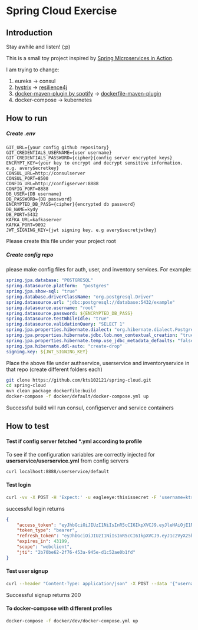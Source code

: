 # Spring Cloud Exercise

## Introduction
Stay awhile and listen! (:p)

This is a small toy project inspired by
[Spring Microservices in Action](https://www.manning.com/books/spring-microservices-in-action).

I am trying to change:
1. eureka -> consul
2. [hystrix](https://github.com/Netflix/Hystrix) -> [resilience4j](https://github.com/resilience4j/resilience4j)
3. [docker-maven-plugin by spotify](https://github.com/spotify/docker-maven-plugin) -> [dockerfile-maven-plugin](https://github.com/spotify/dockerfile-maven)
4. docker-compose -> kubernetes

## How to run

##### Create .env
```text
GIT_URL={your config github repository}
GIT_CREDENTIALS_USERNAME={user username}
GIT_CREDENTIALS_PASSWORD={cipher}{config server encrypted keys}
ENCRYPT_KEY={your key to encrypt and decrypt sensitive information. e.g. avery$ecretkey} 
CONSUL_URL=http://consulserver
CONSUL_PORT=8500
CONFIG_URL=http://configserver:8888
CONFIG_PORT=8888
DB_USER={DB username}
DB_PASSWORD={DB password}
ENCRYPTED_DB_PASS={cipher}{encrypted db password}
DB_NAME=kydy
DB_PORT=5432
KAFKA_URL=kafkaserver
KAFKA_PORT=9092
JWT_SIGNING_KEY={jwt signing key. e.g avery$secretjwtkey}
```
Please create this file under your project root

##### Create config repo
please make config files for auth, user, and inventory services. For example:
```yml
spring.jpa.database: "POSTGRESQL"
spring.datasource.platform:  "postgres"
spring.jpa.show-sql: "true"
spring.database.driverClassName: "org.postgresql.Driver"
spring.datasource.url: "jdbc:postgresql://database:5432/example"
spring.datasource.username: "root"
spring.datasource.password: ${ENCRYPTED_DB_PASS}
spring.datasource.testWhileIdle: "true"
spring.datasource.validationQuery: "SELECT 1"
spring.jpa.properties.hibernate.dialect: "org.hibernate.dialect.PostgreSQLDialect"
spring.jpa.properties.hibernate.jdbc.lob.non_contextual_creation: "true"
spring.jpa.properties.hibernate.temp.use_jdbc_metadata_defaults: "false"
spring.jpa.hibernate.ddl-auto: "create-drop"
signing.key: ${JWT_SIGNING_KEY}
```
Place the above file under authservice, userservice and inventoryservice in that repo
(create different folders each)

```bash
git clone https://github.com/kts102121/spring-cloud.git
cd spring-cloud
mvn clean package dockerfile:build
docker-compose -f docker/default/docker-compose.yml up
```
Successful build will run consul, configserver and service containers

## How to test

#### Test if config server fetched *.yml according to profile
To see if the configuration variables are correctly injected for **userservice/userservice.yml** from config servers
```bash
curl localhost:8888/userservice/default
```

#### Test login
```bash
curl -vv -X POST -H 'Expect:' -u eagleeye:thisissecret -F 'username=kts1021' -F 'password=helloworld' -F 'scope=webclient' -F 'grant_type=password' localhost:8080/authservice/oauth/token
```

successful login returns
```json
{
    "access_token": "eyJhbGciOiJIUzI1NiIsInR5cCI6IkpXVCJ9.eyJleHAiOjE1NTE3NDE3NjYsInVzZXJfbmFtZSI6Imt0czEwMjEiLCJhdXRob3JpdGllcyI6WyJST0xFX1VTRVIiXSwianRpIjoiMmI3MGJlNjItMmY3Ni00NTNhLTk0NWUtZDFjNTJhZTBiMWZkIiwiY2xpZW50X2lkIjoiZWFnbGVleWUiLCJzY29wZSI6WyJ3ZWJjbGllbnQiXX0.T86KWCcyjcWcxJy3fj0EBcsXx6256dvly8azARUqkw0",
    "token_type": "bearer",
    "refresh_token": "eyJhbGciOiJIUzI1NiIsInR5cCI6IkpXVCJ9.eyJ1c2VyX25hbWUiOiJrdHMxMDIxIiwic2NvcGUiOlsid2ViY2xpZW50Il0sImF0aSI6IjJiNzBiZTYyLTJmNzYtNDUzYS05NDVlLWQxYzUyYWUwYjFmZCIsImV4cCI6MTU1NDI5MDU2NiwiYXV0aG9yaXRpZXMiOlsiUk9MRV9VU0VSIl0sImp0aSI6ImQzY2ZkMTNiLWY1NmMtNDU1YS05ZmZhLWQ5MzgzOWRkNTdiNiIsImNsaWVudF9pZCI6ImVhZ2xlZXllIn0.KjB40OiPF-s04mYfgT5UmxTQwOUsbPMobzEd8TjcFI0",
    "expires_in": 43199,
    "scope": "webclient",
    "jti": "2b70be62-2f76-453a-945e-d1c52ae0b1fd"
}
```

#### Test user signup
```bash
curl --header "Content-Type: application/json" -X POST --data '{"username":"kts102111","contacts":{"email":"kts1021@naver.c1om","countryCode":"82","phoneNumber":"01032247577"},"credentials":{"password":"test","roles":[{"role": "ROLE_USER"}]}}' http://localhost:8080/userservice/v1/user
```

Successful signup returns 200

#### To docker-compose with different profiles
```bash
docker-compose -f docker/dev/docker-compose.yml up
```
